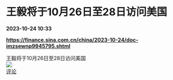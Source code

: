 # 王毅将于10月26日至28日访问美国

**2023-10-24 10:33**

**https://finance.sina.com.cn/china/2023-10-24/doc-imzsewnp9945795.shtml**

王毅将于10月26日至28日访问美国  
![](https://img3.chouti.com/CHOUTI_20231024/4960A9566F02422A8C165421A7FC0369_W191H191.jpeg)  
[评论](https://m.chouti.com/link/40389575)